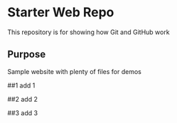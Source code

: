 # Starter Web Repo

This repository is for showing how Git and GitHub work

## Purpose

Sample website with plenty of files for demos

##1
add 1

##2
add 2

##3
add 3